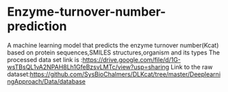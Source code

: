 # Enzyme-turnover-number-prediction
A machine learning model that predicts the enzyme turnover number(Kcat) based on protein sequences,SMILES structures,organism and its types
The processed data set link is :https://drive.google.com/file/d/1G-wsTBsQL1vA2NPAH8Lh1GfeBzsvLMTc/view?usp=sharing
Link to the raw dataset:https://github.com/SysBioChalmers/DLKcat/tree/master/DeeplearningApproach/Data/database
